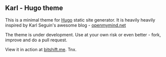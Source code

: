 ## Karl - Hugo theme

This is a minimal theme for [Hugo](http://gohugo.io/) static site generator. It is
heavily heavily inspired by Karl Seguin's awesome blog - [openmymind.net](http://openmymind.net)

The theme is under development. Use at your own risk or even better - fork,
improve and do a pull request.

View it in action at [bitshift.me](http://bitshift.me).
Tnx.

